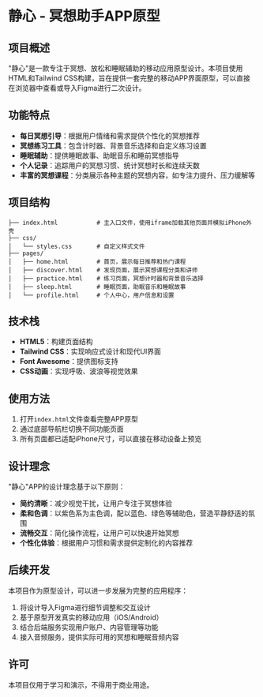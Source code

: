# 静心 - 冥想助手APP原型

## 项目概述

"静心"是一款专注于冥想、放松和睡眠辅助的移动应用原型设计。本项目使用HTML和Tailwind CSS构建，旨在提供一套完整的移动APP界面原型，可以直接在浏览器中查看或导入Figma进行二次设计。

## 功能特点

- **每日冥想引导**：根据用户情绪和需求提供个性化的冥想推荐
- **冥想练习工具**：包含计时器、背景音乐选择和自定义练习设置
- **睡眠辅助**：提供睡眠故事、助眠音乐和睡前冥想指导
- **个人记录**：追踪用户的冥想习惯、统计冥想时长和连续天数
- **丰富的冥想课程**：分类展示各种主题的冥想内容，如专注力提升、压力缓解等

## 项目结构

```
├── index.html           # 主入口文件，使用iframe加载其他页面并模拟iPhone外壳
├── css/
│   └── styles.css       # 自定义样式文件
├── pages/
│   ├── home.html        # 首页，展示每日推荐和热门课程
│   ├── discover.html    # 发现页面，展示冥想课程分类和讲师
│   ├── practice.html    # 练习页面，冥想计时器和背景音乐选择
│   ├── sleep.html       # 睡眠页面，助眠音乐和睡眠故事
│   └── profile.html     # 个人中心，用户信息和设置
```

## 技术栈

- **HTML5**：构建页面结构
- **Tailwind CSS**：实现响应式设计和现代UI界面
- **Font Awesome**：提供图标支持
- **CSS动画**：实现呼吸、波浪等视觉效果

## 使用方法

1. 打开`index.html`文件查看完整APP原型
2. 通过底部导航栏切换不同功能页面
3. 所有页面都已适配iPhone尺寸，可以直接在移动设备上预览

## 设计理念

"静心"APP的设计理念基于以下原则：

- **简约清晰**：减少视觉干扰，让用户专注于冥想体验
- **柔和色调**：以紫色系为主色调，配以蓝色、绿色等辅助色，营造平静舒适的氛围
- **流畅交互**：简化操作流程，让用户可以快速开始冥想
- **个性化体验**：根据用户习惯和需求提供定制化的内容推荐

## 后续开发

本项目作为原型设计，可以进一步发展为完整的应用程序：

1. 将设计导入Figma进行细节调整和交互设计
2. 基于原型开发真实的移动应用（iOS/Android）
3. 结合后端服务实现用户账户、内容管理等功能
4. 接入音频服务，提供实际可用的冥想和睡眠音频内容

## 许可

本项目仅用于学习和演示，不得用于商业用途。